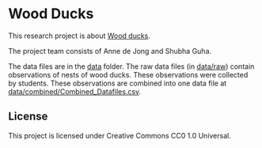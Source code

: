 # Wood Ducks

This research project is about [Wood ducks](https://en.wikipedia.org/wiki/Wood_duck).

The project team consists of Anne de Jong and Shubha Guha.

The data files are in the [data](data/) folder. 
The raw data files (in [data/raw](data/raw/)) contain observations of nests of wood ducks. These observations were collected by students.
These observations are combined into one data file at [data/combined/Combined_Datafiles.csv](data/combined/Combined_Datafiles.csv).

## License

This project is licensed under Creative Commons CC0 1.0 Universal.
